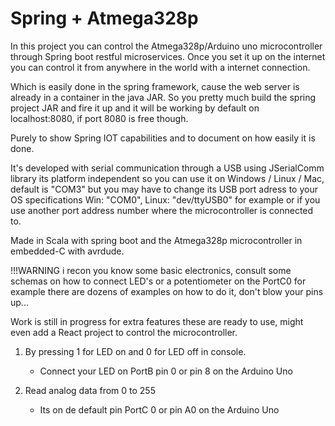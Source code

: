 # Spring + Atmega328p
In this project you can control the Atmega328p/Arduino uno microcontroller through Spring boot restful microservices.
Once you set it up on the internet you can control it from anywhere in the world with a internet connection.

Which is easily done in the spring framework, cause the web server is already in a container in the java JAR.
So you pretty much build the spring project JAR and fire it up and it will be working by default on localhost:8080, if port 8080 is free though.

Purely to show Spring IOT capabilities and to document on how easily it is done.

It's developed with serial communication through a USB using JSerialComm library its platform independent so you can use it on
Windows / Linux / Mac, default is "COM3" but you may have to change its USB port adress to your OS specifications Win: "COM0", Linux: "dev/ttyUSB0" for example or if you use another port address number where the microcontroller is connected to.

Made in Scala with spring boot and the Atmega328p microcontroller in embedded-C with avrdude.


!!!WARNING i recon you know some basic electronics, consult some schemas on how to connect LED's or a potentiometer on the PortC0 for example there are dozens of examples on how to do it, don't blow your pins up...

Work is still in progress for extra features these are ready to use, might even add a React project to control the microcontroller.

1. By pressing 1 for LED on and 0 for LED off in console. 
   - Connect your LED on PortB pin 0 or pin 8 on the Arduino Uno

2. Read analog data from 0 to 255 
   - Its on de default pin PortC 0 or pin A0 on the Arduino Uno
